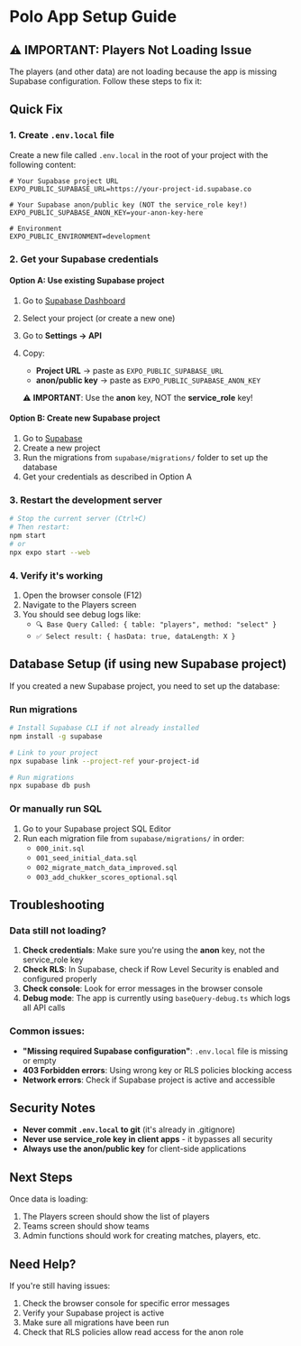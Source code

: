 # Polo App Setup Guide

## ⚠️ IMPORTANT: Players Not Loading Issue

The players (and other data) are not loading because the app is missing Supabase configuration. Follow these steps to fix it:

## Quick Fix

### 1. Create `.env.local` file
Create a new file called `.env.local` in the root of your project with the following content:

```env
# Your Supabase project URL
EXPO_PUBLIC_SUPABASE_URL=https://your-project-id.supabase.co

# Your Supabase anon/public key (NOT the service_role key!)
EXPO_PUBLIC_SUPABASE_ANON_KEY=your-anon-key-here

# Environment
EXPO_PUBLIC_ENVIRONMENT=development
```

### 2. Get your Supabase credentials

#### Option A: Use existing Supabase project
1. Go to [Supabase Dashboard](https://app.supabase.com/projects)
2. Select your project (or create a new one)
3. Go to **Settings → API**
4. Copy:
   - **Project URL** → paste as `EXPO_PUBLIC_SUPABASE_URL`
   - **anon/public key** → paste as `EXPO_PUBLIC_SUPABASE_ANON_KEY`
   
   ⚠️ **IMPORTANT**: Use the **anon** key, NOT the **service_role** key!

#### Option B: Create new Supabase project
1. Go to [Supabase](https://app.supabase.com)
2. Create a new project
3. Run the migrations from `supabase/migrations/` folder to set up the database
4. Get your credentials as described in Option A

### 3. Restart the development server

```bash
# Stop the current server (Ctrl+C)
# Then restart:
npm start
# or
npx expo start --web
```

### 4. Verify it's working
1. Open the browser console (F12)
2. Navigate to the Players screen
3. You should see debug logs like:
   - `🔍 Base Query Called: { table: "players", method: "select" }`
   - `✅ Select result: { hasData: true, dataLength: X }`

## Database Setup (if using new Supabase project)

If you created a new Supabase project, you need to set up the database:

### Run migrations
```bash
# Install Supabase CLI if not already installed
npm install -g supabase

# Link to your project
npx supabase link --project-ref your-project-id

# Run migrations
npx supabase db push
```

### Or manually run SQL
1. Go to your Supabase project SQL Editor
2. Run each migration file from `supabase/migrations/` in order:
   - `000_init.sql`
   - `001_seed_initial_data.sql`
   - `002_migrate_match_data_improved.sql`
   - `003_add_chukker_scores_optional.sql`

## Troubleshooting

### Data still not loading?
1. **Check credentials**: Make sure you're using the **anon** key, not the service_role key
2. **Check RLS**: In Supabase, check if Row Level Security is enabled and configured properly
3. **Check console**: Look for error messages in the browser console
4. **Debug mode**: The app is currently using `baseQuery-debug.ts` which logs all API calls

### Common issues:
- **"Missing required Supabase configuration"**: `.env.local` file is missing or empty
- **403 Forbidden errors**: Using wrong key or RLS policies blocking access
- **Network errors**: Check if Supabase project is active and accessible

## Security Notes

- **Never commit `.env.local` to git** (it's already in .gitignore)
- **Never use service_role key in client apps** - it bypasses all security
- **Always use the anon/public key** for client-side applications

## Next Steps

Once data is loading:
1. The Players screen should show the list of players
2. Teams screen should show teams
3. Admin functions should work for creating matches, players, etc.

## Need Help?

If you're still having issues:
1. Check the browser console for specific error messages
2. Verify your Supabase project is active
3. Make sure all migrations have been run
4. Check that RLS policies allow read access for the anon role
